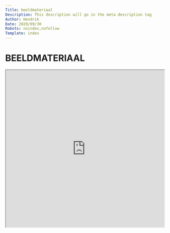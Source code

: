 ```yaml
---
Title: beeldmateriaal
Description: This description will go in the meta description tag
Author: Hendrik
Date: 2020/09/30
Robots: noindex,nofollow
Template: index
---
```


# BEELDMATERIAAL
<iframe src="https://mediakunst.be/openhouse/" title="description" height="500px" width="100%">
